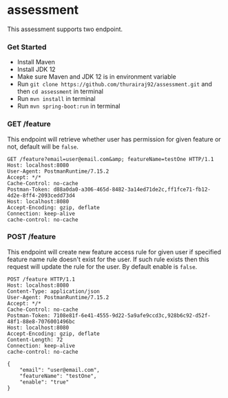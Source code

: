 # assessment
This assessment supports two endpoint.

### Get Started
* Install Maven
* Install JDK 12
* Make sure Maven and JDK 12 is in environment variable
* Run `git clone https://github.com/thurairaj92/assessment.git` and then `cd assessment` in terminal
* Run `mvn install` in terminal
* Run `mvn spring-boot:run` in terminal

 

### GET /feature

This endpoint will retrieve whether user has permission for given feature or not, default will be `false`.
```
GET /feature?email=user@email.com&amp; featureName=testOne HTTP/1.1
Host: localhost:8080
User-Agent: PostmanRuntime/7.15.2
Accept: */*
Cache-Control: no-cache
Postman-Token: d88a0da0-a306-465d-8482-3a14ed71de2c,ff1fce71-fb12-4d2e-8ff4-2093cedd73d4
Host: localhost:8080
Accept-Encoding: gzip, deflate
Connection: keep-alive
cache-control: no-cache
```

### POST /feature
This endpoint will create new feature access rule for given user if specified feature name rule doesn't exist for the user. If such rule exists then this request will update the rule for the user. By default enable is `false`.
```
POST /feature HTTP/1.1
Host: localhost:8080
Content-Type: application/json
User-Agent: PostmanRuntime/7.15.2
Accept: */*
Cache-Control: no-cache
Postman-Token: 7108e81f-6e41-4555-9d22-5a9afe9ccd3c,928b6c92-d52f-48f1-88e8-7076001496bc
Host: localhost:8080
Accept-Encoding: gzip, deflate
Content-Length: 72
Connection: keep-alive
cache-control: no-cache

{
    "email": "user@email.com",
    "featureName": "testOne",
    "enable": "true"
}
```
